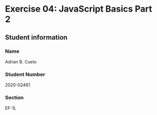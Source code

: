 # Exercise 04: JavaScript Basics Part 2

## Student information

### Name

Adrian B. Cueto

### Student Number

2020-02461

### Section

EF-1L